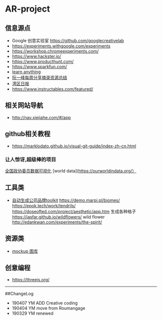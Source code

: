 # AR-project

## 信息源点

- Google 创意实验室 https://github.com/googlecreativelab 
- https://experiments.withgoogle.com/experiments 
- https://workshop.chromeexperiments.com/
- https://www.hackster.io/ 
- https://www.producthunt.com/ 
- https://www.sparkfun.com/
- [learn anything](https://learn-anything.xyz/)
- [阮一峰每周分享摘录资源总结](https://wanmaoor.github.io/ryfWeekly/)
- [湾区日报](https://wanqu.co/) 
- https://www.instructables.com/featured/ 

## 相关网站导航

- http://nav.xiejiahe.com/#/app

## github相关教程
- https://marklodato.github.io/visual-git-guide/index-zh-cn.html

### 让人惊讶,超级棒的项目

[全国政协委员数据可视化](https://news.cgtn.com/event/2019/whorunschina/index.html)
[world data](https://ourworldindata.org/）


## 工具类
- [自动生成公司品牌toolkit](https://zebranding.com/)
https://demo.marpi.pl/biomes/
https://epok.tech/work/tendrils/
https://doseofted.com/project/aesthetic/app.htm 生成各种格子
https://jasfar.github.io/wildflowers/   wild flower
http://edankwan.com/experiments/the-spirit/

## 资源类
- [mockup 图库](https://mockuuups.studio/collection#category23152964)

## 创意编程
- https://threejs.org/  
---
##ChangeLog
- 190407 YM ADD Creative coding
- 190404 YM move from Roumangage
- 190329 YM renewed
